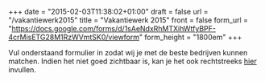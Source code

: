 +++
date = "2015-02-03T11:38:02+01:00"
draft = false
url = "/vakantiewerk2015"
title = "Vakantiewerk 2015"
front = false
form_url = "https://docs.google.com/forms/d/1sAeNdxRhMTXihWtfyBPF-4crMisETG28M1RzWVmtSK0/viewform"
form_height = "1800em"
+++

Vul onderstaand formulier in zodat wij je met de beste bedrijven kunnen matchen.
Indien het niet goed zichtbaar is, kan je het ook rechtstreeks [hier](https://docs.google.com/forms/d/1sAeNdxRhMTXihWtfyBPF-4crMisETG28M1RzWVmtSK0/viewform) invullen.

